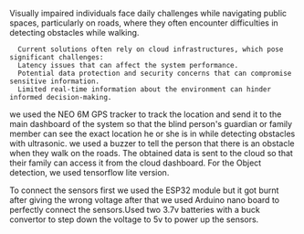 Visually impaired individuals face daily challenges while navigating public spaces, particularly on roads, where they often encounter difficulties in detecting obstacles while walking.

      Current solutions often rely on cloud infrastructures, which pose significant challenges: 
      Latency issues that can affect the system performance.
      Potential data protection and security concerns that can compromise sensitive information.
      Limited real-time information about the environment can hinder informed decision-making.


we used the NEO 6M GPS tracker to track the location and send it to the main dashboard of the system
   so that the blind person's guardian or family member can see the exact location he or she is in while detecting obstacles with ultrasonic.
we used a buzzer to tell the person that there is an obstacle when they walk on the roads. The obtained data is sent to the cloud so that their family can access it from the cloud dashboard. For the Object detection, we used tensorflow lite version.

To connect the sensors first we used the ESP32 module but it got burnt after giving the wrong voltage after that we used Arduino nano board to perfectly connect the sensors.Used two 3.7v batteries with a buck convertor to step down the voltage to 5v to power up the sensors.
